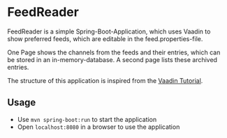 # FeedReader

FeedReader is a simple Spring-Boot-Application, which uses Vaadin to show preferred feeds, which are editable in the feed.properties-file. 

One Page shows the channels from the feeds and their entries, which can be stored in an in-memory-database. A second page lists these archived entries. 

The structure of this application is inspired from the [Vaadin Tutorial](https://vaadin.com/learn/tutorials/modern-web-apps-with-spring-boot-and-vaadin).

## Usage
* Use `mvn spring-boot:run` to start the application
* Open `localhost:8080` in a browser to use the application